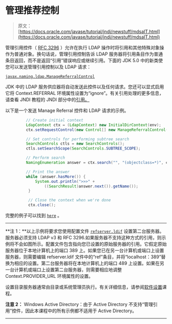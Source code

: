 # 管理推荐控制

> 原文： [https://docs.oracle.com/javase/tutorial/jndi/newstuff/mdsaIT.html](https://docs.oracle.com/javase/tutorial/jndi/newstuff/mdsaIT.html)

管理引用控件（ [RFC 3296](http://www.ietf.org/rfc/rfc3296.txt) ）允许在执行 LDAP 操作时将引用和其他特殊对象操作为普通对象。换句话说，管理引用控制告诉 LDAP 服务器将引用条目作为普通条目返回，而不是返回“引用”错误响应或继续引用。下面的 JDK 5.0 中的新类使您可以发送管理引用控制以及 LDAP 请求：

[`javax.naming.ldap.ManageReferralControl`](https://docs.oracle.com/javase/8/docs/api/javax/naming/ldap/ManageReferralControl.html)

JDK 中的 LDAP 服务供应器将自动发送此控件以及任何请求。您还可以显式启用它将 Context.REFERRAL 环境属性设置为“ignore”。有关引用处理的更多信息，请查看 JNDI 教程的 JNDI 部分中的[引用。](https://docs.oracle.com/javase/jndi/tutorial/ldap/referral/jndi.html)

以下是一个发送 Manage Referral 控件和 LDAP 请求的示例。

```java
         // Create initial context
         LdapContext ctx = (LdapContext) new InitialDirContext(env);
         ctx.setRequestControl(new Control[] new ManageReferralControl());

         // Set controls for performing subtree search
         SearchControls ctls = new SearchControls();
         ctls.setSearchScope(SearchControls.SUBTREE_SCOPE);

         // Perform search
         NamingEnumeration answer = ctx.search("", "(objectclass=*)", ctls);

         // Print the answer
         while (answer.hasMore()) {
             System.out.println(">>>" + 
                 ((SearchResult)answer.next()).getName());
          }

          // Close the context when we're done
          ctx.close();

```

完整的例子可以找到 [`here`](examples/ManageReferral.java) 。

* * *

**注 1：**以上示例将要求您使用配置文件 [`refserver.ldif`](../software/config/refserver.ldif) 设置第二台服务器。服务器必须支持 LDAP v3 和 RFC 3296.如果服务器不支持这种方式的引用，则示例将不会如图所示。配置文件包含指向您已设置的原始服务器的引用。它假定原始服务器位于本地计算机上的端口 389 上。如果您已在另一台计算机或端口上设置服务器，则需要编辑 refserver.ldif 文件中的“ref”条目，并将“localhost：389”替换为相应的设置。第二台服务器将在本地计算机上的端口 489 上设置。如果在另一台计算机或端口上设置第二台服务器，则需要相应地调整 Context.PROVIDER_URL 环境属性的设置。

设置目录服务器通常由目录或系统管理员执行。有关详细信息，请参阅[软件设置](../software/index.html)课程。

**注意 2：** Windows Active Directory：由于 Active Directory 不支持“管理引用”控件，因此本课程中的所有示例都不适用于 Active Directory。

* * *